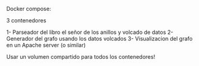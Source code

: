 Docker compose:

3 contenedores

1- Parseador del libro el señor de los anillos y volcado de datos
2- Generador del grafo usando los datos volcados
3- Visualizacion del grafo en un Apache server (o similar)

Usar un volumen compartido para todos los contenedores!